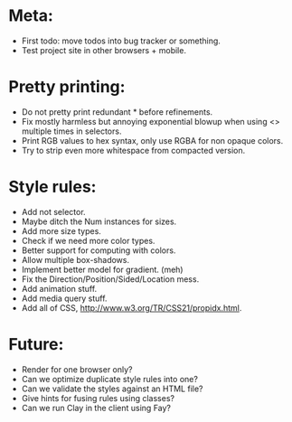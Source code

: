 # Meta:

- First todo: move todos into bug tracker or something.
- Test project site in other browsers + mobile.

# Pretty printing:

- Do not pretty print redundant * before refinements.
- Fix mostly harmless but annoying exponential blowup when using <>
  multiple times in selectors.
- Print RGB values to hex syntax, only use RGBA for non opaque colors.
- Try to strip even more whitespace from compacted version.

# Style rules:

- Add not selector.
- Maybe ditch the Num instances for sizes.
- Add more size types.
- Check if we need more color types.
- Better support for computing with colors.
- Allow multiple box-shadows.
- Implement better model for gradient. (meh)
- Fix the Direction/Position/Sided/Location mess.
- Add animation stuff.
- Add media query stuff.
- Add all of CSS, http://www.w3.org/TR/CSS21/propidx.html.

# Future:

- Render for one browser only?
- Can we optimize duplicate style rules into one?
- Can we validate the styles against an HTML file?
- Give hints for fusing rules using classes?
- Can we run Clay in the client using Fay?

